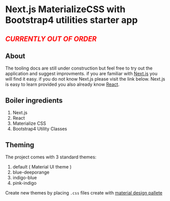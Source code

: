 
<!-- @import "[TOC]" {cmd="toc" depthFrom=1 depthTo=6 orderedList=false} -->
# Next.js MaterializeCSS with Bootstrap4 utilities starter app

## <i style="color: red">CURRENTLY OUT OF ORDER </i>

## About

The tooling docs are still under construction but feel free to try out the application and suggest improvments.
if you are familiar with [Next.js](http://.nextjs.org) you will find it easy. if you do not know Next.js please visit the link below. Next.js is easy to learn provided you also already know [React](https://reactjs.org/).

## Boiler ingredients

1. Next.js
2. React
3. Materialize CSS
4. Bootstrap4 Utility Classes

## Theming

The project comes with 3 standard themes:
1. default ( Material UI theme )
1. blue-deeporange
2. indigo-blue
3. pink-indigo

Create new themes by placing `.css` files create with [material design pallete](https://www.materialpalette.com/)


